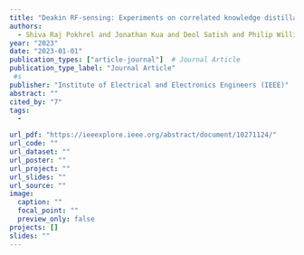 ```yaml
---
title: "Deakin RF-sensing: Experiments on correlated knowledge distillation for monitoring human postures with radios"
authors:
  - Shiva Raj Pokhrel and Jonathan Kua and Deol Satish and Philip Williams and Arkady Zaslavsky and Seng W Loke and Jinho Choi
year: "2023"
date: "2023-01-01"
publication_types: ["article-journal"]  # Journal Article
publication_type_label: "Journal Article"
 #s
publisher: "Institute of Electrical and Electronics Engineers (IEEE)"
abstract: ""
cited_by: "7"
tags:
  - 

url_pdf: "https://ieeexplore.ieee.org/abstract/document/10271124/"
url_code: ""
url_dataset: ""
url_poster: ""
url_project: ""
url_slides: ""
url_source: ""
image:
  caption: ""
  focal_point: ""
  preview_only: false
projects: []
slides: ""
---
```

